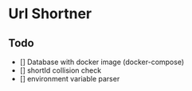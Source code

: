 # Url Shortner

## Todo
- [] Database with docker image (docker-compose)
- [] shortId collision check
- [] environment variable parser
